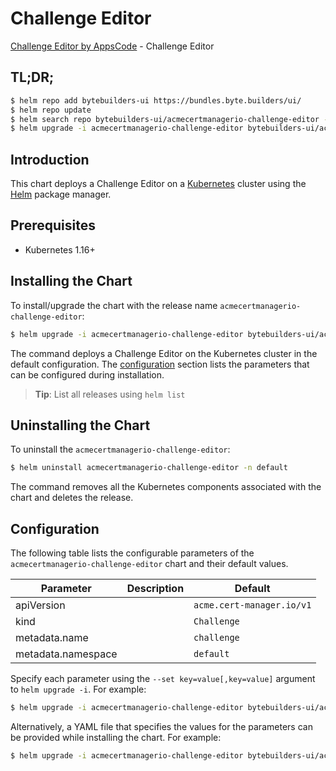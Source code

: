 # Challenge Editor

[Challenge Editor by AppsCode](https://byte.builders) - Challenge Editor

## TL;DR;

```bash
$ helm repo add bytebuilders-ui https://bundles.byte.builders/ui/
$ helm repo update
$ helm search repo bytebuilders-ui/acmecertmanagerio-challenge-editor --version=v0.4.14
$ helm upgrade -i acmecertmanagerio-challenge-editor bytebuilders-ui/acmecertmanagerio-challenge-editor -n default --create-namespace --version=v0.4.14
```

## Introduction

This chart deploys a Challenge Editor on a [Kubernetes](http://kubernetes.io) cluster using the [Helm](https://helm.sh) package manager.

## Prerequisites

- Kubernetes 1.16+

## Installing the Chart

To install/upgrade the chart with the release name `acmecertmanagerio-challenge-editor`:

```bash
$ helm upgrade -i acmecertmanagerio-challenge-editor bytebuilders-ui/acmecertmanagerio-challenge-editor -n default --create-namespace --version=v0.4.14
```

The command deploys a Challenge Editor on the Kubernetes cluster in the default configuration. The [configuration](#configuration) section lists the parameters that can be configured during installation.

> **Tip**: List all releases using `helm list`

## Uninstalling the Chart

To uninstall the `acmecertmanagerio-challenge-editor`:

```bash
$ helm uninstall acmecertmanagerio-challenge-editor -n default
```

The command removes all the Kubernetes components associated with the chart and deletes the release.

## Configuration

The following table lists the configurable parameters of the `acmecertmanagerio-challenge-editor` chart and their default values.

|     Parameter      | Description |               Default                |
|--------------------|-------------|--------------------------------------|
| apiVersion         |             | <code>acme.cert-manager.io/v1</code> |
| kind               |             | <code>Challenge</code>               |
| metadata.name      |             | <code>challenge</code>               |
| metadata.namespace |             | <code>default</code>                 |


Specify each parameter using the `--set key=value[,key=value]` argument to `helm upgrade -i`. For example:

```bash
$ helm upgrade -i acmecertmanagerio-challenge-editor bytebuilders-ui/acmecertmanagerio-challenge-editor -n default --create-namespace --version=v0.4.14 --set apiVersion=acme.cert-manager.io/v1
```

Alternatively, a YAML file that specifies the values for the parameters can be provided while
installing the chart. For example:

```bash
$ helm upgrade -i acmecertmanagerio-challenge-editor bytebuilders-ui/acmecertmanagerio-challenge-editor -n default --create-namespace --version=v0.4.14 --values values.yaml
```
